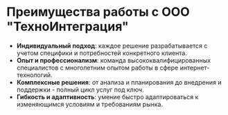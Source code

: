 # Преимущества работы с ООО "ТехноИнтеграция"
- **Индивидуальный подход**: каждое решение разрабатывается с учетом специфики и потребностей конкретного клиента.
- **Опыт и профессионализм**: команда высококвалифицированных специалистов с многолетним опытом работы в сфере интернет-технологий.
- **Комплексные решения**: от анализа и планирования до внедрения и поддержки - полный цикл услуг под ключ.
- **Гибкость и адаптивность**: умение быстро адаптироваться к изменяющимся условиям и требованиям рынка.
